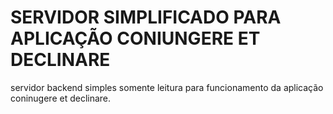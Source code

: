 # SERVIDOR SIMPLIFICADO PARA APLICAÇÃO CONIUNGERE ET DECLINARE

<p>
    servidor backend simples somente leitura para funcionamento da aplicação
    coninugere et declinare.
</p>

